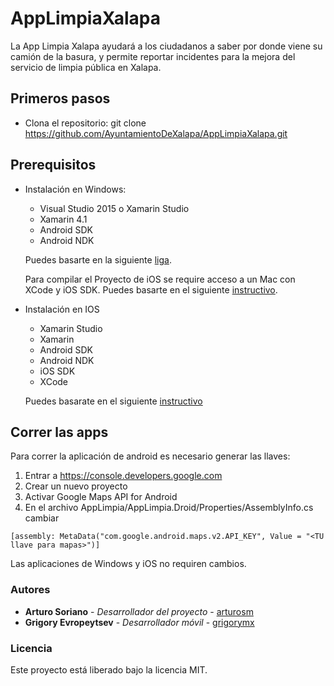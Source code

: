 # AppLimpiaXalapa

La App Limpia Xalapa ayudará a los ciudadanos a saber por donde viene su camión de la basura, y permite reportar incidentes para la mejora del servicio de limpia pública en Xalapa.

## Primeros pasos

- Clona el repositorio: git clone https://github.com/AyuntamientoDeXalapa/AppLimpiaXalapa.git

## Prerequisitos

- Instalación en Windows:
  * Visual Studio 2015 o Xamarin Studio
  * Xamarin 4.1
  * Android SDK
  * Android NDK

  Puedes basarte en la siguiente [liga](https://developer.xamarin.com/guides/ios/getting_started/installation/windows/).

  Para compilar el Proyecto de iOS se require acceso a un Mac con XCode y iOS SDK. Puedes basarte en el siguiente [instructivo](https://developer.xamarin.com/guides/ios/getting_started/installation/windows/connecting-to-mac/).

- Instalación en IOS
  * Xamarin Studio
  * Xamarin
  * Android SDK
  * Android NDK
  * iOS SDK
  * XCode
  
  Puedes basarate en el siguiente [instructivo](https://developer.xamarin.com/guides/ios/getting_started/installation/mac/)

## Correr las apps

Para correr la aplicación de android es necesario generar las llaves:

1. Entrar a https://console.developers.google.com
2. Crear un nuevo proyecto
3. Activar Google Maps API for Android
4. En el archivo AppLimpia/AppLimpia.Droid/Properties/AssemblyInfo.cs cambiar 
```
[assembly: MetaData("com.google.android.maps.v2.API_KEY", Value = "<TU llave para mapas>")]
```

Las aplicaciones de Windows y iOS no requiren cambios.

### Autores

* **Arturo Soriano**  - *Desarrollador del proyecto* - [arturosm](https://github.com/arturosm)
* **Grigory Evropeytsev**  - *Desarrollador móvil* - [grigorymx](https://github.com/grigorymx)

### Licencia

Este proyecto está liberado bajo la licencia MIT.

